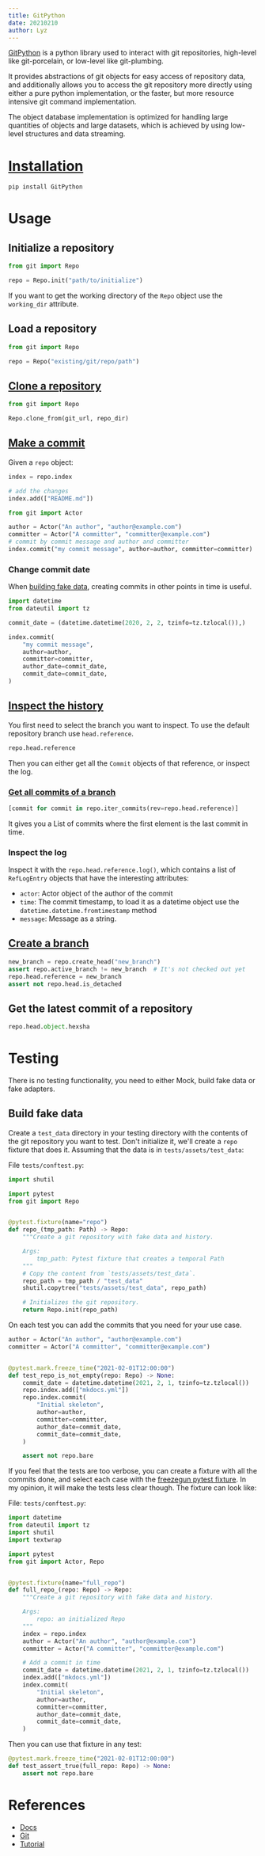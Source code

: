 ```yaml
---
title: GitPython
date: 20210210
author: Lyz
---
```


[GitPython](https://gitpython.readthedocs.io) is a python library used to
interact with git repositories, high-level like git-porcelain, or low-level like
git-plumbing.

It provides abstractions of git objects for easy access of repository data, and
additionally allows you to access the git repository more directly using either
a pure python implementation, or the faster, but more resource intensive git
command implementation.

The object database implementation is optimized for handling large quantities of
objects and large datasets, which is achieved by using low-level structures and
data streaming.

# [Installation](https://gitpython.readthedocs.io/en/stable/intro.html#installing-gitpython)

```bash
pip install GitPython
```

# Usage

## Initialize a repository

```python
from git import Repo

repo = Repo.init("path/to/initialize")
```

If you want to get the working directory of the `Repo` object use the
`working_dir` attribute.

## Load a repository

```python
from git import Repo

repo = Repo("existing/git/repo/path")
```

## [Clone a repository](https://stackoverflow.com/questions/2472552/python-way-to-clone-a-git-repository)

```python
from git import Repo

Repo.clone_from(git_url, repo_dir)
```

## [Make a commit](https://gitpython.readthedocs.io/en/stable/tutorial.html#the-index-object)

Given a `repo` object:

```python
index = repo.index

# add the changes
index.add(["README.md"])

from git import Actor

author = Actor("An author", "author@example.com")
committer = Actor("A committer", "committer@example.com")
# commit by commit message and author and committer
index.commit("my commit message", author=author, committer=committer)
```

### Change commit date

When [building fake data](#build-fake-data), creating commits in other points in
time is useful.

```python
import datetime
from dateutil import tz

commit_date = (datetime.datetime(2020, 2, 2, tzinfo=tz.tzlocal()),)

index.commit(
    "my commit message",
    author=author,
    committer=committer,
    author_date=commit_date,
    commit_date=commit_date,
)
```

## [Inspect the history](https://gitpython.readthedocs.io/en/stable/tutorial.html#examining-references)

You first need to select the branch you want to inspect. To use the default
repository branch use `head.reference`.

```python
repo.head.reference
```

Then you can either get all the `Commit` objects of that reference, or inspect
the log.

### [Get all commits of a branch](https://stackoverflow.com/questions/18502729/finding-the-first-commit-on-a-branch-with-gitpython)

```python
[commit for commit in repo.iter_commits(rev=repo.head.reference)]
```

It gives you a List of commits where the first element is the last commit in
time.

### Inspect the log

Inspect it with the `repo.head.reference.log()`, which contains a list of
`RefLogEntry` objects that have the interesting attributes:

- `actor`: Actor object of the author of the commit
- `time`: The commit timestamp, to load it as a datetime object use the
  `datetime.datetime.fromtimestamp` method
- `message`: Message as a string.

## [Create a branch](https://gitpython.readthedocs.io/en/stable/tutorial.html#advanced-repo-usage)

```python
new_branch = repo.create_head("new_branch")
assert repo.active_branch != new_branch  # It's not checked out yet
repo.head.reference = new_branch
assert not repo.head.is_detached
```

## Get the latest commit of a repository

```python
repo.head.object.hexsha
```

# Testing

There is no testing functionality, you need to either Mock, build fake data or
fake adapters.

## Build fake data

Create a `test_data` directory in your testing directory with the contents of
the git repository you want to test. Don't initialize it, we'll create a `repo`
fixture that does it. Assuming that the data is in `tests/assets/test_data`:

File `tests/conftest.py`:

```python
import shutil

import pytest
from git import Repo


@pytest.fixture(name="repo")
def repo_(tmp_path: Path) -> Repo:
    """Create a git repository with fake data and history.

    Args:
        tmp_path: Pytest fixture that creates a temporal Path
    """
    # Copy the content from `tests/assets/test_data`.
    repo_path = tmp_path / "test_data"
    shutil.copytree("tests/assets/test_data", repo_path)

    # Initializes the git repository.
    return Repo.init(repo_path)
```

On each test you can add the commits that you need for your use case.

```python
author = Actor("An author", "author@example.com")
committer = Actor("A committer", "committer@example.com")


@pytest.mark.freeze_time("2021-02-01T12:00:00")
def test_repo_is_not_empty(repo: Repo) -> None:
    commit_date = datetime.datetime(2021, 2, 1, tzinfo=tz.tzlocal())
    repo.index.add(["mkdocs.yml"])
    repo.index.commit(
        "Initial skeleton",
        author=author,
        committer=committer,
        author_date=commit_date,
        commit_date=commit_date,
    )

    assert not repo.bare
```

If you feel that the tests are too verbose, you can create a fixture with all
the commits done, and select each case with the
[freezegun pytest fixture](pytest.md#freezegun). In my opinion, it will make the
tests less clear though. The fixture can look like:

File: `tests/conftest.py`:

```python
import datetime
from dateutil import tz
import shutil
import textwrap

import pytest
from git import Actor, Repo


@pytest.fixture(name="full_repo")
def full_repo_(repo: Repo) -> Repo:
    """Create a git repository with fake data and history.

    Args:
        repo: an initialized Repo
    """
    index = repo.index
    author = Actor("An author", "author@example.com")
    committer = Actor("A committer", "committer@example.com")

    # Add a commit in time
    commit_date = datetime.datetime(2021, 2, 1, tzinfo=tz.tzlocal())
    index.add(["mkdocs.yml"])
    index.commit(
        "Initial skeleton",
        author=author,
        committer=committer,
        author_date=commit_date,
        commit_date=commit_date,
    )
```

Then you can use that fixture in any test:

```python
@pytest.mark.freeze_time("2021-02-01T12:00:00")
def test_assert_true(full_repo: Repo) -> None:
    assert not repo.bare
```

# References

- [Docs](https://gitpython.readthedocs.io)
- [Git](https://github.com/gitpython-developers/GitPython)
- [Tutorial](https://gitpython.readthedocs.io/en/stable/tutorial.html#tutorial-label)

